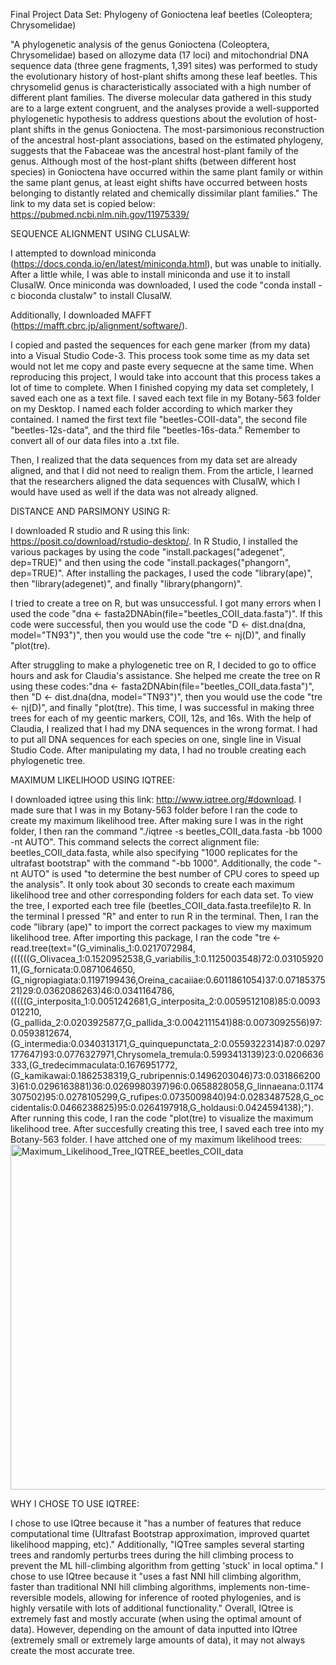 Final Project Data Set: Phylogeny of Gonioctena leaf beetles (Coleoptera; Chrysomelidae) 

"A phylogenetic analysis of the genus Gonioctena (Coleoptera, Chrysomelidae) based on allozyme data (17 loci) and mitochondrial DNA sequence data (three gene fragments, 1,391 sites) was performed to study the evolutionary history of host-plant shifts among these leaf beetles. This chrysomelid genus is characteristically associated with a high number of different plant families. The diverse molecular data gathered in this study are to a large extent congruent, and the analyses provide a well-supported phylogenetic hypothesis to address questions about the evolution of host-plant shifts in the genus Gonioctena. The most-parsimonious reconstruction of the ancestral host-plant associations, based on the estimated phylogeny, suggests that the Fabaceae was the ancestral host-plant family of the genus. Although most of the host-plant shifts (between different host species) in Gonioctena have occurred within the same plant family or within the same plant genus, at least eight shifts have occurred between hosts belonging to distantly related and chemically dissimilar plant families." The link to my data set is copied below: 
https://pubmed.ncbi.nlm.nih.gov/11975339/

SEQUENCE ALIGNMENT USING CLUSALW: 

I attempted to download miniconda (https://docs.conda.io/en/latest/miniconda.html), but was unable to initially. After a little while, I was able to install miniconda and use it to install ClusalW. Once miniconda was downloaded, I used the code "conda install -c bioconda clustalw" to install ClusalW. 

Additionally, I downloaded MAFFT (https://mafft.cbrc.jp/alignment/software/).

I copied and pasted the sequences for each gene marker (from my data) into a Visual Studio Code-3. This process took some time as my data set would not let me copy and paste every sequecne at the same time. When reproducing this project, I would take into account that this process takes a lot of time to complete. When I finished copying my data set completely, I saved each one as a text file. I saved each text file in my Botany-563 folder on my Desktop. I named each folder according to which marker they contained. I named the first text file "beetles-COII-data", the second file "beetles-12s-data", and the third file "beetles-16s-data." Remember to convert all of our data files into a .txt file. 

Then, I realized that the data sequences from my data set are already aligned, and that I did not need to realign them. From the article, I learned that the researchers aligned the data sequences with ClusalW, which I would have used as well if the data was not already aligned. 

DISTANCE AND PARSIMONY USING R: 

I downloaded R studio and R using this link: https://posit.co/download/rstudio-desktop/. In R Studio, I installed the various packages by using the code "install.packages("adegenet", dep=TRUE)" and then using the code "install.packages("phangorn", dep=TRUE)". After installing the packages, I used the code "library(ape)", then  "library(adegenet)", and finally "library(phangorn)".

I tried to create a tree on R, but was unsuccessful. I got many errors when I used the code "dna <- fasta2DNAbin(file="beetles_COII_data.fasta")". If this code were successful, then you would use the code "D <- dist.dna(dna, model="TN93")", then you would use the code "tre <- nj(D)", and finally "plot(tre).  

After struggling to make a phylogenetic tree on R, I decided to go to office hours and ask for Claudia's assistance. She helped me create the tree on R using these codes:"dna <- fasta2DNAbin(file="beetles_COII_data.fasta")", then "D <- dist.dna(dna, model="TN93")", then you would use the code "tre <- nj(D)", and finally "plot(tre). This time, I was successful in making three trees for each of my geentic markers, COII, 12s, and 16s. With the help of Claudia, I realized that I had my DNA sequences in the wrong format. I had to put all DNA sequences for each species on one, single line in Visual Studio Code. After manipulating my data, I had no trouble creating each phylogenetic tree. 

MAXIMUM LIKELIHOOD USING IQTREE:

I downloaded iqtree using this link: http://www.iqtree.org/#download. I made sure that I was in my Botany-563 folder before I ran the code to create my maximum likelihood tree. After making sure I was in the right folder, I then ran the command "./iqtree -s beetles_COII_data.fasta -bb 1000 -nt AUTO". This command selects the correct alignment file: beetles_COII_data.fasta, while also specifying "1000 replicates for the ultrafast bootstrap" with the command "-bb 1000". Additionally, the code "-nt AUTO" is used "to determine the best number of CPU cores to speed up the analysis". It only took about 30 seconds to create each maximum likelihood tree and other corresponding folders for each data set. To view the tree, I exported each tree file (beetles_COII_data.fasta.treefile)to R. In the terminal I pressed "R" and enter to run R in the terminal. Then, I ran the code "library (ape)" to import the correct packages to view my maximum likelihood tree. After importing this package, I ran the code "tre <- read.tree(text="(G_viminalis_1:0.0217072984,((((((G_Olivacea_1:0.1520952538,G_variabilis_1:0.1125003548)72:0.0310592011,(G_fornicata:0.0871064650,(G_nigropiagiata:0.1197199436,Oreina_cacaiiae:0.6011861054)37:0.0718537521)29:0.0362086263)46:0.0341164786,(((((G_interposita_1:0.0051242681,G_interposita_2:0.0059512108)85:0.0093012210,(G_pallida_2:0.0203925877,G_pallida_3:0.0042111541)88:0.0073092556)97:0.0593812674,(G_intermedia:0.0340313171,G_quinquepunctata_2:0.0559322314)87:0.0297177647)93:0.0776327971,Chrysomela_tremula:0.5993413139)23:0.0206636333,(G_tredecimmaculata:0.1676951772,(G_kamikawai:0.1862538319,G_rubripennis:0.1496203046)73:0.0318662003)61:0.0296163881)36:0.0269980397)96:0.0658828058,G_linnaeana:0.1174307502)95:0.0278105299,G_rufipes:0.0735009840)94:0.0283487528,G_occidentalis:0.0466238825)95:0.0264197918,G_holdausi:0.0424594138);"). After running this code, I ran the code "plot(tre) to visualize the maximum likelihood tree. After succesfully creating this tree, I saved each tree into my Botany-563 folder. I have attched one of my maximum likelihood trees: <img width="552" alt="Maximum_Likelihood_Tree_IQTREE_beetles_COII_data" src="https://user-images.githubusercontent.com/123671543/236015418-1195e5e3-38d9-4b73-92b3-09e42a4580e2.png">

WHY I CHOSE TO USE IQTREE: 

I chose to use IQtree because it "has a number of features that reduce computational time (Ultrafast Bootstrap approximation, improved quartet likelihood mapping, etc)." Additionally, "IQTree samples several starting trees and randomly perturbs trees during the hill climbing process to prevent the ML hill-climbing algorithm from getting 'stuck' in local optima." I chose to use IQtree because it "uses a fast NNI hill climbing algorithm, faster than traditional NNI hill climbing algorithms, implements non-time-reversible models, allowing for inference of rooted phylogenies, and is highly versatile with lots of additional functionality." Overall, IQtree is extremely fast and mostly accurate (when using the optimal amount of data). However, depending on the amount of data inputted into IQtree (extremely small or extremely large amounts of data), it may not always create the most accurate tree. 






